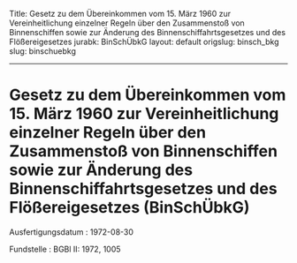 Title: Gesetz zu dem Übereinkommen vom 15. März 1960 zur Vereinheitlichung einzelner
  Regeln über den Zusammenstoß von Binnenschiffen sowie zur Änderung des Binnenschiffahrtsgesetzes
  und des Flößereigesetzes
jurabk: BinSchÜbkG
layout: default
origslug: binsch_bkg
slug: binschuebkg

---

# Gesetz zu dem Übereinkommen vom 15. März 1960 zur Vereinheitlichung einzelner Regeln über den Zusammenstoß von Binnenschiffen sowie zur Änderung des Binnenschiffahrtsgesetzes und des Flößereigesetzes (BinSchÜbkG)

Ausfertigungsdatum
:   1972-08-30

Fundstelle
:   BGBl II: 1972, 1005

